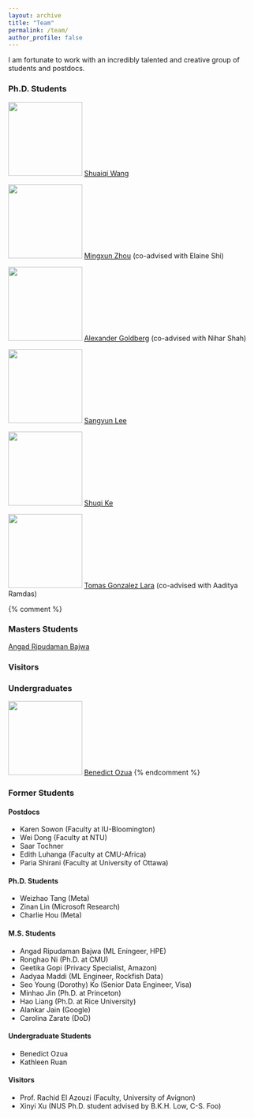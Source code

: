 ```yaml
---
layout: archive
title: "Team"
permalink: /team/
author_profile: false
---
```

I am fortunate to work with an incredibly talented and creative group of students and postdocs.

<!-- ### Postdocs -->
<!-- <img src="{{site.url}}/images/students/wei.jpeg" width="150px"> <a href="https://weidong.hk/">Wei Dong</a> (co-advised with Elaine Shi) -->

<!-- <img src="{{site.url}}/images/students/karen.jpeg" width="150px"> <a href="https://kawinita.github.io/">Karen Sowon</a> (co-advised with Assane Gueye, Conrad Tucker) -->

<!-- <img src="{{site.url}}/images/students/saar.jpg" width="150px"> <a href="https://saart.github.io/">Saar Tochner</a> (co-advised with Vyas Sekar) -->


### Ph.D. Students
<img src="{{site.url}}/images/students/shuaiqi.jpeg" width="150px"> <a href="">Shuaiqi Wang</a>

<img src="{{site.url}}/images/students/mingxun.jpg" width="150px"> <a href="https://wuwuz.github.io/">Mingxun Zhou</a> (co-advised with Elaine Shi)

<img src="{{site.url}}/images/students/akgoldberg.png" width="150px"> <a href="https://akgoldberg.github.io/">Alexander Goldberg</a> (co-advised with Nihar Shah)

<img src="{{site.url}}/images/students/sangyun.jpeg" width="150px"> <a href="https://sangyun884.github.io/about/">Sangyun Lee</a>

<img src="{{site.url}}/images/students/shuqi.jpeg" width="150px"> <a href="https://scholar.google.com/citations?user=c7m8_OwAAAAJ&hl=en">Shuqi Ke</a>

<img src="{{site.url}}/images/students/tomas.jpeg" width="150px"> <a href="">Tomas Gonzalez Lara</a> (co-advised with Aaditya Ramdas)

{% comment %}
### Masters Students
<a href="https://scholar.google.com/citations?user=MTJhaC0AAAAJ&hl=en&oi=ao">Angad Ripudaman Bajwa</a>



### Visitors



### Undergraduates
<img src="{{site.url}}/images/students/benedict.jpeg" width="150px"> <a href="https://github.com/BozeBro">Benedict Ozua</a>
{% endcomment %}

### Former Students

#### Postdocs
* Karen Sowon (Faculty at IU-Bloomington)
* Wei Dong (Faculty at NTU)
* Saar Tochner
* Edith Luhanga (Faculty at CMU-Africa)
* Paria Shirani (Faculty at University of Ottawa)

#### Ph.D. Students
* Weizhao Tang (Meta)
* Zinan Lin (Microsoft Research)
* Charlie Hou (Meta)

#### M.S. Students
* Angad Ripudaman Bajwa (ML Eningeer, HPE)
* Ronghao Ni (Ph.D. at CMU)
* Geetika Gopi (Privacy Specialist, Amazon)
* Aadyaa Maddi (ML Engineer, Rockfish Data)
* Seo Young (Dorothy) Ko (Senior Data Engineer, Visa)
* Minhao Jin (Ph.D. at Princeton)
* Hao Liang (Ph.D. at Rice University)
* Alankar Jain (Google)
* Carolina Zarate (DoD)

#### Undergraduate Students
* Benedict Ozua
* Kathleen Ruan

#### Visitors
* Prof. Rachid El Azouzi (Faculty, University of Avignon)
* Xinyi Xu (NUS Ph.D. student advised by B.K.H. Low, C-S. Foo)